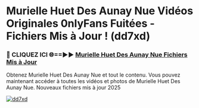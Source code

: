 # Murielle Huet Des Aunay Nue Vidéos Originales 0nlyFans Fuitées - Fichiers Mis à Jour ! (dd7xd)

<h3>🔴 CLIQUEZ ICI 🌐==►► <a href="https://tinyurl.com/2pmr4ezf" rel="nofollow">Murielle Huet Des Aunay Nue Fichiers Mis à Jour</a></h3>

Obtenez Murielle Huet Des Aunay Nue et tout le contenu. Vous pouvez maintenant accéder à toutes les vidéos et photos de Murielle Huet Des Aunay Nue. Nouveaux fichiers mis à jour 2025

[![dd7xd](https://i.imgur.com/6SNvagu.gif)](https://tinyurl.com/2pmr4ezf)
